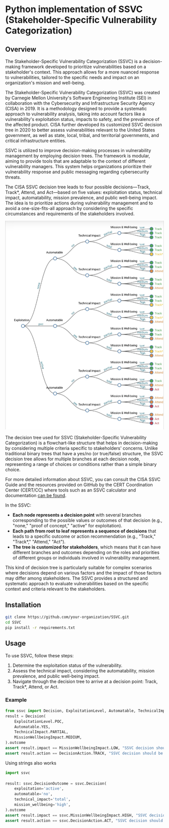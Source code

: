 # Python implementation of SSVC (Stakeholder-Specific Vulnerability Categorization)

## Overview

The Stakeholder-Specific Vulnerability Categorization (SSVC) is a decision-making framework developed to prioritize vulnerabilities based on a stakeholder's context. This approach allows for a more nuanced response to vulnerabilities, tailored to the specific needs and impact on an organization's mission and well-being.

The Stakeholder-Specific Vulnerability Categorization (SSVC) was created by Carnegie Mellon University's Software Engineering Institute (SEI) in collaboration with the Cybersecurity and Infrastructure Security Agency (CISA) in 2019. It is a methodology designed to provide a systematic approach to vulnerability analysis, taking into account factors like a vulnerability's exploitation status, impacts to safety, and the prevalence of the affected product. CISA further developed its customized SSVC decision tree in 2020 to better assess vulnerabilities relevant to the United States government, as well as state, local, tribal, and territorial governments, and critical infrastructure entities.

SSVC is utilized to improve decision-making processes in vulnerability management by employing decision trees. The framework is modular, aiming to provide tools that are adaptable to the context of different vulnerability managers. This system helps organizations prioritize their vulnerability response and public messaging regarding cybersecurity threats.

The CISA SSVC decision tree leads to four possible decisions—Track, Track*, Attend, and Act—based on five values: exploitation status, technical impact, automatability, mission prevalence, and public well-being impact. The idea is to prioritize actions during vulnerability management and to avoid a one-size-fits-all approach by considering the specific circumstances and requirements of the stakeholders involved.

![SSVC full tree](assets/ssvc.jpg)

The decision tree used for SSVC (Stakeholder-Specific Vulnerability Categorization) is a flowchart-like structure that helps in decision-making by considering multiple criteria specific to stakeholders' concerns. Unlike traditional binary trees that have a yes/no (or true/false) structure, the SSVC decision tree allows for multiple branches at each decision node, representing a range of choices or conditions rather than a simple binary choice.

For more detailed information about SSVC, you can consult the CISA SSVC Guide and the resources provided on GitHub by the CERT Coordination Center (CERT/CC) where tools such as an SSVC calculator and documentation [can be found](https://www.cisa.gov/stakeholder-specific-vulnerability-categorization-ssvc).

In the SSVC:

- **Each node represents a decision point** with several branches corresponding to the possible values or outcomes of that decision (e.g., "none," "proof of concept," "active" for exploitation).
- **Each path from root to leaf represents a sequence of decisions** that leads to a specific outcome or action recommendation (e.g., "Track," "Track*," "Attend," "Act").
- **The tree is customized for stakeholders**, which means that it can have different branches and outcomes depending on the roles and priorities of different groups or individuals involved in vulnerability management.

This kind of decision tree is particularly suitable for complex scenarios where decisions depend on various factors and the impact of those factors may differ among stakeholders. The SSVC provides a structured and systematic approach to evaluate vulnerabilities based on the specific context and criteria relevant to the stakeholders.

## Installation

```bash
git clone https://github.com/your-organization/SSVC.git
cd SSVC
pip install -r requirements.txt
```

## Usage

To use SSVC, follow these steps:
1. Determine the exploitation status of the vulnerability.
2. Assess the technical impact, considering the automatability, mission prevalence, and public well-being impact.
3. Navigate through the decision tree to arrive at a decision point: Track, Track*, Attend, or Act.

### Example

```python
from ssvc import Decision, ExploitationLevel, Automatable, TechnicalImpact, MissionWellbeingImpact, DecisionAction
result = Decision(
    ExploitationLevel.POC,
    Automatable.YES,
    TechnicalImpact.PARTIAL,
    MissionWellbeingImpact.MEDIUM,
).outcome
assert result.impact == MissionWellbeingImpact.LOW, "SSVC decision should be LOW"
assert result.action == DecisionAction.TRACK, "SSVC decision should be TRACK"
```

Using strings also works

```python
import ssvc

result: ssvc.DecisionOutcome = ssvc.Decision(
    exploitation='active',
    automatable='no',
    technical_impact='total',
    mission_wellbeing='high',
).outcome
assert result.impact == ssvc.MissionWellbeingImpact.HIGH, "SSVC decision should be HIGH"
assert result.action == ssvc.DecisionAction.ACT, "SSVC decision should be ACT"
```